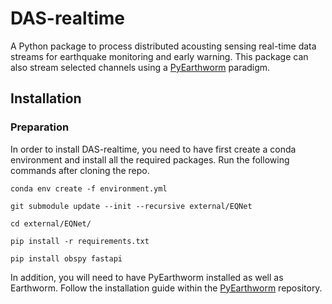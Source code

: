 # DAS-realtime

A Python package to process distributed acousting sensing real-time data streams for earthquake monitoring and early warning. This package can also stream selected channels using a [PyEarthworm](https://github.com/Boritech-Solutions/PyEarthworm) paradigm.

## Installation

### Preparation

In order to install DAS-realtime, you need to have first create a conda environment and install all the required packages. Run the following commands after cloning the repo.

```
conda env create -f environment.yml

git submodule update --init --recursive external/EQNet

cd external/EQNet/

pip install -r requirements.txt

pip install obspy fastapi

```

In addition, you will need to have PyEarthworm installed as well as Earthworm. Follow the installation guide within the [PyEarthworm](https://github.com/Boritech-Solutions/PyEarthworm) repository.

